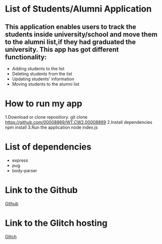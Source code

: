 # List of Students/Alumni Application
## This application enables users to track the students inside university/school and move them to the alumni list,if they had graduated the university. This app has got different functionality:

- Adding students to the list
- Deleting students from the list 
- Updating students' information
- Moving students to the alumni list
# How to run my app
1.Download or clone repositiory.
git clone https://github.com/00008869/WT.CW2.00008869
2.Install dependencies
npm install
3.Run the application 
node index.js
# List of dependencies
- express
- pug
- body-parser 
# Link to the Github
[Github](https://github.com/00010088/WT.CW2.10088)
# Link to the Glitch hosting
[Glitch]()